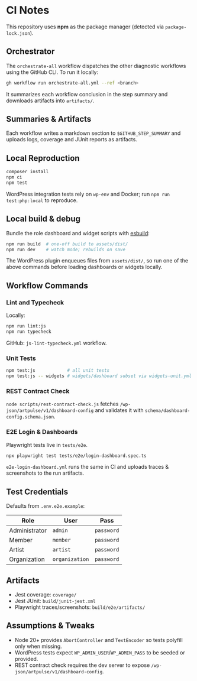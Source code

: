 # CI Notes

This repository uses **npm** as the package manager (detected via `package-lock.json`).

## Orchestrator

The `orchestrate-all` workflow dispatches the other diagnostic workflows using the GitHub CLI.
To run it locally:

```bash
gh workflow run orchestrate-all.yml --ref <branch>
```

It summarizes each workflow conclusion in the step summary and downloads artifacts into `artifacts/`.

## Summaries & Artifacts

Each workflow writes a markdown section to `$GITHUB_STEP_SUMMARY` and uploads logs, coverage and JUnit reports as artifacts.

## Local Reproduction

```bash
composer install
npm ci
npm test
```

WordPress integration tests rely on `wp-env` and Docker; run `npm run test:php:local` to reproduce.

## Local build & debug

Bundle the role dashboard and widget scripts with [esbuild](https://esbuild.github.io/):

```bash
npm run build  # one-off build to assets/dist/
npm run dev    # watch mode; rebuilds on save
```

The WordPress plugin enqueues files from `assets/dist/`, so run one of the above commands before loading dashboards or widgets locally.

## Workflow Commands

### Lint and Typecheck
Locally:

```bash
npm run lint:js
npm run typecheck
```

GitHub: `js-lint-typecheck.yml` workflow.

### Unit Tests

```bash
npm test:js            # all unit tests
npm test:js -- widgets # widgets/dashboard subset via widgets-unit.yml
```

### REST Contract Check

`node scripts/rest-contract-check.js` fetches `/wp-json/artpulse/v1/dashboard-config` and validates it with `schema/dashboard-config.schema.json`.

### E2E Login & Dashboards

Playwright tests live in `tests/e2e`.

```bash
npx playwright test tests/e2e/login-dashboard.spec.ts
```

`e2e-login-dashboard.yml` runs the same in CI and uploads traces & screenshots to the run artifacts.

## Test Credentials

Defaults from `.env.e2e.example`:

| Role           | User          | Pass      |
|----------------|---------------|-----------|
| Administrator  | `admin`       | `password`|
| Member         | `member`      | `password`|
| Artist         | `artist`      | `password`|
| Organization   | `organization`| `password`|

## Artifacts

* Jest coverage: `coverage/`
* Jest JUnit: `build/junit-jest.xml`
* Playwright traces/screenshots: `build/e2e/artifacts/`

## Assumptions & Tweaks

* Node 20+ provides `AbortController` and `TextEncoder` so tests polyfill only when missing.
* WordPress tests expect `WP_ADMIN_USER`/`WP_ADMIN_PASS` to be seeded or provided.
* REST contract check requires the dev server to expose `/wp-json/artpulse/v1/dashboard-config`.
